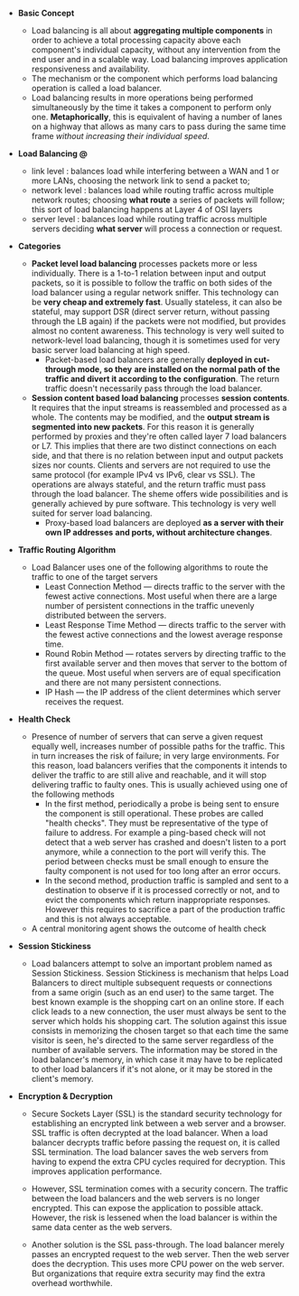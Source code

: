 - **Basic Concept**

  - Load balancing  is all about **aggregating multiple components** in order to achieve a total processing capacity above each component's individual capacity, without any intervention from the end user and in a scalable way. Load balancing improves application responsiveness and availability. 
  - The mechanism or the component which performs load balancing operation is called a load balancer.
  - Load balancing results in more operations being performed simultaneously by the time it takes a component to perform only one. **Metaphorically**, this is equivalent of having a number of lanes on a highway that allows as many cars to pass during the same time frame *without increasing their individual speed*.

- **Load Balancing @**

  - link level : balances load while interfering between a WAN and 1 or more LANs, choosing the network link to send a packet to;
  - network level : balances load while routing traffic across multiple network routes; choosing **what route** a series of packets will follow; this sort of load balancing happens at Layer 4 of OSI layers
  - server level : balances load while routing traffic across multiple servers deciding **what server** will process a connection or request.

- **Categories** 

  - **Packet level load balancing** processes packets more or less individually. There is a 1-to-1 relation between input and output packets, so it is possible to follow the traffic on both sides of the load balancer using a regular network sniffer. This technology can be **very cheap and extremely fast**. Usually stateless, it can also be stateful, may support DSR (direct server return, without passing through the LB again) if the packets were not modified, but provides almost no content awareness. This technology is very well suited to network-level load balancing, though it is sometimes used
    for very basic server load balancing at high speed.
    - Packet-based load balancers are generally **deployed in cut-through mode, so they**
      **are installed on the normal path of the traffic and divert it according to the**
      **configuration**. The return traffic doesn't necessarily pass through the load
      balancer. 
  - **Session content based load balancing** processes **session contents**. It requires that the input streams is reassembled and processed as a whole. The contents may be modified, and the
    **output stream is segmented into new packets**. For this reason it is generally
    performed by proxies and they're often called layer 7 load balancers or L7. This implies that there are two distinct connections on each side, and that there is no relation between input and output packets sizes nor counts. Clients and servers are not required to use the same protocol (for example IPv4 vs IPv6, clear vs SSL). The operations are always stateful, and the return traffic
    must pass through the load balancer. The sheme offers wide possibilities and is generally achieved by pure software. This technology is very well suited for server load balancing.
    - Proxy-based load balancers are deployed **as a server with their own IP addresses**
      **and ports, without architecture changes**. 

- **Traffic Routing Algorithm**

  - Load Balancer uses one of the following algorithms to route the traffic to one of the target servers
    - Least Connection Method — directs traffic to the server with the fewest active connections. Most useful when there are a large number of persistent connections in the traffic unevenly distributed between the servers.
    - Least Response Time Method — directs traffic to the server with the fewest active connections and the lowest average response time.
    - Round Robin Method — rotates servers by directing traffic to the first available server and then moves that server to the bottom of the queue. Most useful when servers are of equal specification and there are not many persistent connections.
    - IP Hash — the IP address of the client determines which server receives the request.

- **Health Check** 

  - Presence of number of servers that can serve a given request equally well, increases number of possible paths for the traffic. This in turn increases the risk of failure; in very large environments. For this reason, load balancers verifies that the components it intends to deliver the traffic to are still alive and reachable, and it will stop delivering traffic to faulty ones. This is usually achieved using one of the following methods
    - In the first method, periodically a probe is being sent to ensure the component is still operational. These probes are called "health checks". They must be representative of the type of failure to address. For example a ping-based check will not detect that a web server has crashed and doesn't listen to a port anymore, while a connection to the port will verify this. The period between checks must be small enough to ensure the faulty component is not used for too long after an error occurs.
    - In the second method, production traffic is sampled and sent to a destination to observe if it is processed correctly or not, and to evict the components which return inappropriate responses. However this requires to sacrifice a part of the production traffic and this is not always acceptable. 
  - A central monitoring agent shows the outcome of health check 

- **Session Stickiness**

  - Load balancers attempt to solve an important problem named as Session Stickiness. Session Stickiness is mechanism that helps Load Balancers to direct multiple subsequent requests or connections from a same origin (such as an end user) to the same target. The best known example is the shopping cart on an online store. If each click leads to a new connection, the user must always be sent to the server which holds his shopping cart. The solution against this issue consists in memorizing the chosen target so that each time the same visitor is seen, he's directed to the same server regardless of the number of available servers. The information may be stored in the load balancer's memory, in which case it may have to be replicated to other load balancers if it's not alone, or it may be stored in the client's memory. 

- **Encryption & Decryption**

  - Secure Sockets Layer (SSL) is the standard security technology for establishing an encrypted link between a web server and a browser. SSL traffic is often decrypted at the load balancer. When a load balancer decrypts traffic before passing the request on, it is called SSL termination. The load balancer saves the web servers from having to expend the extra CPU cycles required for decryption. This improves application performance.

  - However, SSL termination comes with a security concern. The traffic between the load balancers and the web servers is no longer encrypted. This can expose the application to possible attack. However, the risk is lessened when the load balancer is within the same data center as the web servers.

  - Another solution is the SSL pass-through. The load balancer merely passes an encrypted request to the web server. Then the web server does the decryption. This uses more CPU power on the web server. But organizations that require extra security may find the extra overhead worthwhile.

    


